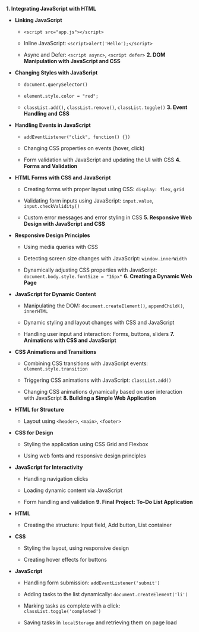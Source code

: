 **1. Integrating JavaScript with HTML**  
- **Linking JavaScript**  
  - `<script src="app.js"></script>`
 
  - Inline JavaScript: `<script>alert('Hello');</script>`
 
  - Async and Defer: `<script async>`, `<script defer>`
**2. DOM Manipulation with JavaScript and CSS**  
- **Changing Styles with JavaScript**  
  - `document.querySelector()`
 
  - `element.style.color = "red";`
 
  - `classList.add()`, `classList.remove()`, `classList.toggle()`
**3. Event Handling and CSS**  
- **Handling Events in JavaScript**  
  - `addEventListener("click", function() {})`

  - Changing CSS properties on events (hover, click)

  - Form validation with JavaScript and updating the UI with CSS
**4. Forms and Validation**  
- **HTML Forms with CSS and JavaScript**  
  - Creating forms with proper layout using CSS: `display: flex`, `grid`
 
  - Validating form inputs using JavaScript: `input.value`, `input.checkValidity()`

  - Custom error messages and error styling in CSS
**5. Responsive Web Design with JavaScript and CSS**  
- **Responsive Design Principles** 
  - Using media queries with CSS
 
  - Detecting screen size changes with JavaScript: `window.innerWidth`
 
  - Dynamically adjusting CSS properties with JavaScript: `document.body.style.fontSize = "16px"`
**6. Creating a Dynamic Web Page**  
- **JavaScript for Dynamic Content**  
  - Manipulating the DOM: `document.createElement()`, `appendChild()`, `innerHTML`

  - Dynamic styling and layout changes with CSS and JavaScript

  - Handling user input and interaction: Forms, buttons, sliders
**7. Animations with CSS and JavaScript**  
- **CSS Animations and Transitions**  
  - Combining CSS transitions with JavaScript events: `element.style.transition`
 
  - Triggering CSS animations with JavaScript: `classList.add()`

  - Changing CSS animations dynamically based on user interaction with JavaScript
**8. Building a Simple Web Application**  
- **HTML for Structure**  
  - Layout using `<header>`, `<main>`, `<footer>`
 
- **CSS for Design** 
  - Styling the application using CSS Grid and Flexbox

  - Using web fonts and responsive design principles
 
- **JavaScript for Interactivity** 
  - Handling navigation clicks

  - Loading dynamic content via JavaScript

  - Form handling and validation
**9. Final Project: To-Do List Application**  
- **HTML** 
  - Creating the structure: Input field, Add button, List container
 
- **CSS** 
  - Styling the layout, using responsive design

  - Creating hover effects for buttons
 
- **JavaScript**  
  - Handling form submission: `addEventListener('submit')`
 
  - Adding tasks to the list dynamically: `document.createElement('li')`
 
  - Marking tasks as complete with a click: `classList.toggle('completed')`
 
  - Saving tasks in `localStorage` and retrieving them on page load